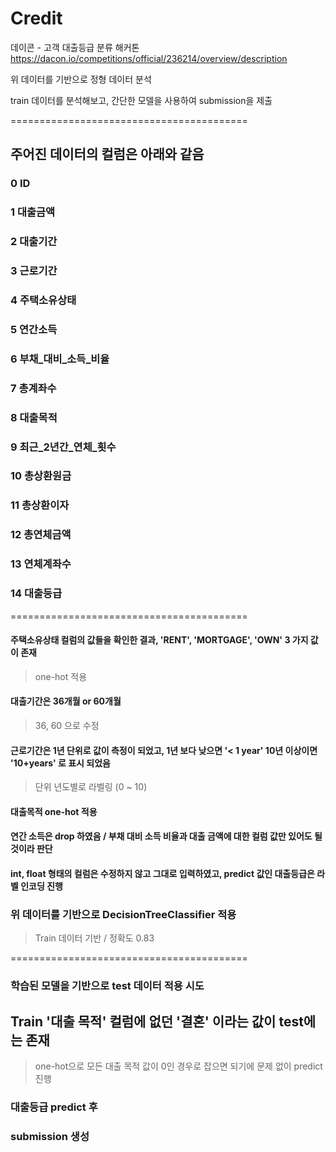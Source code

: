# Credit

데이콘 - 고객 대출등급 분류 해커톤
https://dacon.io/competitions/official/236214/overview/description

위 데이터를 기반으로 정형 데이터 분석

train 데이터를 분석해보고, 간단한 모델을 사용하여 submission을 제출


=========================================

## 주어진 데이터의 컬럼은 아래와 같음

 ### 0   ID           
 
 ### 1   대출금액       
 
 ### 2   대출기간     
 
 ### 3   근로기간     
 
 ### 4   주택소유상태   
 
 ### 5   연간소득   
 
 ### 6   부채_대비_소득_비율  
 
 ### 7   총계좌수       
 
 ### 8   대출목적      
 
 ### 9   최근_2년간_연체_횟수 
 
 ### 10  총상환원금        
 
 ### 11  총상환이자        
 
 ### 12  총연체금액      
 
 ### 13  연체계좌수     
 
 ### 14  대출등급          

=========================================



#### 주택소유상태 컬럼의 값들을 확인한 결과, 'RENT', 'MORTGAGE', 'OWN' 3 가지 값이 존재
 
 > one-hot 적용



#### 대출기간은 36개월 or 60개월
 
 > 36, 60 으로 수정



#### 근로기간은 1년 단위로 값이 측정이 되었고, 1년 보다 낮으면 '< 1 year' 10년 이상이면 '10+years' 로 표시 되었음
 
 > 단위 년도별로 라벨링 (0 ~ 10)


 

#### 대출목적 one-hot 적용




#### 연간 소득은 drop 하였음 / 부채 대비 소득 비율과 대출 금액에 대한 컬럼 값만 있어도 될 것이라 판단

#### int, float 형태의 컬럼은 수정하지 않고 그대로 입력하였고, predict 값인 대출등급은 라벨 인코딩 진행




### 위 데이터를 기반으로 DecisionTreeClassifier 적용

> Train 데이터 기반 / 정확도 0.83


=========================================

### 학습된 모델을 기반으로 test 데이터 적용 시도



## Train '대출 목적' 컬럼에 없던 '결혼' 이라는 값이 test에는 존재

> one-hot으로 모든 대출 목적 값이 0인 경우로 잡으면 되기에 문제 없이 predict 진행



### 대출등급 predict 후

### submission 생성
